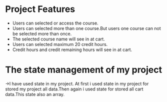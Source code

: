 # Project Features
- Users can selected or access the course.
- Users can selected more than one course.But users one course can not be selected more than once.
- The selected course name will see in at cart.
- Users can selected maximum 20 credit hours.
- Credit hours and credit remaining hours will see in at cart.

# The state management of my project
->I have used state in my project.
  At first i used  state in my project for stored my project all data.Then again i used state for stored all cart data.This state also an array.
